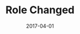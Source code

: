 ---
date: 2017-04-01
dateLiteral: 2017-04
params:
  occupationEventType:
    properties:
    - name: Team
      value: BOSH
    - name: Workplace
      value: Office in San Francisco, California
title: Role Changed
type: occupation-event
---